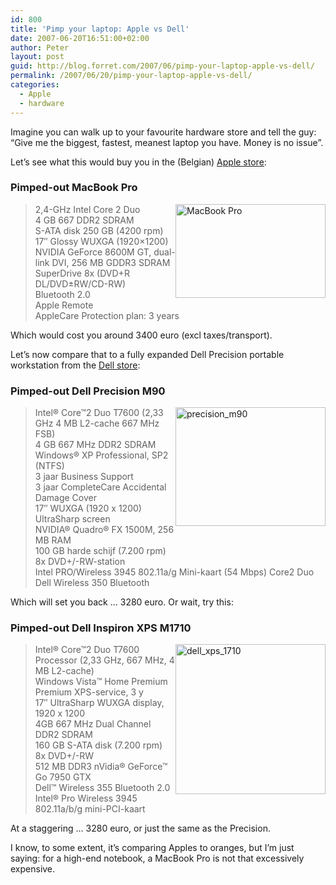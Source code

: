 ```yaml
---
id: 800
title: 'Pimp your laptop: Apple vs Dell'
date: 2007-06-20T16:51:00+02:00
author: Peter
layout: post
guid: http://blog.forret.com/2007/06/pimp-your-laptop-apple-vs-dell/
permalink: /2007/06/20/pimp-your-laptop-apple-vs-dell/
categories:
  - Apple
  - hardware
---
```

Imagine you can walk up to your favourite hardware store and tell the guy: &#8220;Give me the biggest, fastest, meanest laptop you have. Money is no issue&#8221;. 

Let&#8217;s see what this would buy you in the (Belgian) [Apple store](http://www.apple.be):

### Pimped-out MacBook Pro

[<img  style="float: right" src="http://farm2.static.flickr.com/1125/576089159_99f4710644_m.jpg" width="240" height="150" alt="MacBook Pro" />](http://www.flickr.com/photos/pforret/576089159/ "Photo Sharing") 

> 2,4-GHz Intel Core 2 Duo  
> 4 GB 667 DDR2 SDRAM  
> S-ATA disk 250 GB (4200 rpm)  
> 17&#8243; Glossy WUXGA (1920&#215;1200)  
> NVIDIA GeForce 8600M GT, dual-link DVI, 256 MB GDDR3 SDRAM  
> SuperDrive 8x (DVD+R DL/DVD±RW/CD-RW)  
> Bluetooth 2.0  
> Apple Remote  
> AppleCare Protection plan: 3 years

Which would cost you around 3400 euro (excl taxes/transport). 

Let&#8217;s now compare that to a fully expanded Dell Precision portable workstation from the [Dell store](http://www.dell.be):

### Pimped-out Dell Precision M90

[<img  style="float: right" src="http://farm2.static.flickr.com/1271/575898270_b886af335d_m.jpg" width="240" height="190" alt="precision_m90" />](http://www.flickr.com/photos/pforret/575898270/ "Photo Sharing") 

> Intel® Core™2 Duo T7600 (2,33 GHz 4 MB L2-cache 667 MHz FSB)  
> 4 GB 667 MHz DDR2 SDRAM  
> Windows® XP Professional, SP2 (NTFS)  
> 3 jaar Business Support  
> 3 jaar CompleteCare Accidental Damage Cover  
> 17&#8243; WUXGA (1920 x 1200) UltraSharp screen  
> NVIDIA® Quadro® FX 1500M, 256 MB RAM  
> 100 GB harde schijf (7.200 rpm)  
> 8x DVD+/-RW-station  
> Intel PRO/Wireless 3945 802.11a/g Mini-kaart (54 Mbps) Core2 Duo  
> Dell Wireless 350 Bluetooth

Which will set you back &#8230; 3280 euro. Or wait, try this:

### Pimped-out Dell Inspiron XPS M1710

[<img  style="float: right" src="http://farm2.static.flickr.com/1002/575898406_89f1d9ccb1_m.jpg" width="240" height="240" alt="dell_xps_1710" />](http://www.flickr.com/photos/pforret/575898406/ "Photo Sharing") 

> Intel® Core™2 Duo T7600 Processor (2,33 GHz, 667 MHz, 4 MB L2-cache)  
> Windows Vista™ Home Premium  
> Premium XPS-service, 3 y  
> 17&#8243; UltraSharp WUXGA display, 1920 x 1200  
> 4GB 667 MHz Dual Channel DDR2 SDRAM  
> 160 GB S-ATA disk (7.200 rpm)  
> 8x DVD+/-RW  
> 512 MB DDR3 nVidia® GeForce™ Go 7950 GTX  
> Dell™ Wireless 355 Bluetooth 2.0  
> Intel® Pro Wireless 3945 802.11a/b/g mini-PCI-kaart

At a staggering &#8230; 3280 euro, or just the same as the Precision.

I know, to some extent, it&#8217;s comparing Apples to oranges, but I&#8217;m just saying: for a high-end notebook, a MacBook Pro is not that excessively expensive.